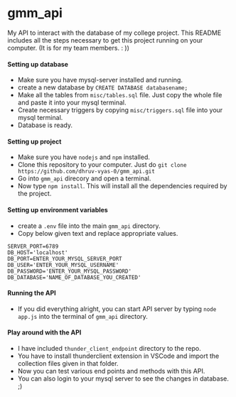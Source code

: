 
# gmm_api

My API to interact with the database of my college project.
This README includes all the steps necessary to get this project running on your computer. (It is for my team members. : ))

#### Setting up database
- Make sure you have mysql-server installed and running.
- create a new database by `CREATE DATABASE databasename;`
- Make all the tables from `misc/tables.sql` file. Just copy the whole file and paste it into your mysql terminal.
- Create necessary triggers by copying `misc/triggers.sql`  file into your mysql terminal.
- Database is ready.

#### Setting up project
- Make sure you have `nodejs` and `npm` installed.
- Clone this repository to your computer. Just do `git clone https://github.com/dhruv-vyas-0/gmm_api.git`
- Go into `gmm_api` direcory and open a terminal.
- Now type `npm install`. This will install all the dependencies required by the project.

#### Setting up environment variables
- create a `.env` file into the main `gmm_api` directory.
- Copy below given text and replace appropriate values.
````
SERVER_PORT=6789
DB_HOST='localhost'
DB_PORT=ENTER_YOUR_MYSQL_SERVER_PORT
DB_USER='ENTER_YOUR_MYSQL_USERNAME'
DB_PASSWORD='ENTER_YOUR_MYSQL_PASSWORD'
DB_DATABASE='NAME_OF_DATABASE_YOU_CREATED'
````

#### Running the API
- If you did everything alright, you can start API server by typing `node app.js` into the terminal of `gmm_api` directory.

#### Play around with the API
- I have included `thunder_client_endpoint` directory to the repo.
- You have to install thunderclient extension in VSCode and import the collection files given in that folder.
- Now you can test various end points and methods with this API.
- You can also login to your mysql server to see the changes in database. ;)
